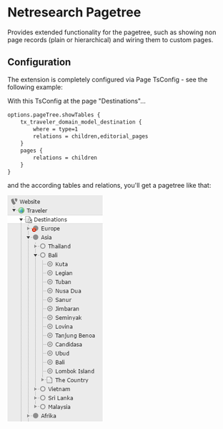 # Netresearch Pagetree

Provides extended functionality for the pagetree, such as showing non page records (plain or hierarchical) and wiring them to custom pages.

## Configuration

The extension is completely configured via Page TsConfig - see the following example:

With this TsConfig at the page "Destinations"...

```
options.pageTree.showTables {
    tx_traveler_domain_model_destination {
    	where = type=1
    	relations = children,editorial_pages
    }
    pages {
    	relations = children
    }
}
```

and the according tables and relations, you'll get a pagetree like that:

![pagetree](Resources/Public/Images/demo.png)
